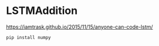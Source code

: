 # LSTMAddition
https://iamtrask.github.io/2015/11/15/anyone-can-code-lstm/

```pip install numpy```
